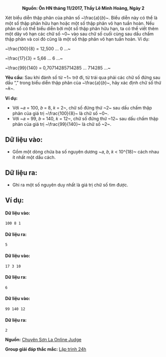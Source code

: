 **<center>Nguồn: Ôn HN tháng 11/2017, Thầy Lê Minh Hoàng, Ngày 2</center>**

Xét biểu diễn thập phân của phân số ~\frac{𝑎}{𝑏}~. Biểu diễn này có thể là một số thập phân hữu hạn hoặc một số thập phân vô hạn tuần hoàn. Nếu phân số có thể biểu diễn bởi một số thập phân hữu hạn, ta có thể viết thêm một dãy vô hạn các chữ số ~0~ vào sau chữ số cuối cùng sau dấu chấm thập phân và coi đó cũng là một số thập phân vô hạn tuần hoàn. Ví dụ:

~\frac{100}{8} = 12,500 … 0 …~

~\frac{17}{3} = 5,66 … 6 …~

~\frac{99}{140} = 0,70714285714285 … 714285 …~

**Yêu cầu:** Sau khi đánh số từ ~1~ trở đi, từ trái qua phải các chữ số đứng sau dấu “,” trong biểu diễn thập phân của ~\frac{𝑎}{𝑏}~, hãy xác định chữ số thứ ~𝑘~.

**Ví dụ:**
- Với ~𝑎 = 100, 𝑏 = 8, 𝑘 = 2~, chữ số đứng thứ ~2~ sau dấu chấm thập phân của giá trị ~\frac{100}{8}~ là chữ số ~0~.
- Với ~𝑎 = 99, 𝑏 = 140, 𝑘 = 12~, chữ số đứng thứ ~12~ sau dấu chấm thập phân của giá trị ~\frac{99}{140}~ là chữ số ~2~.

## Dữ liệu vào:
- Gồm một dòng chứa ba số nguyên dương ~𝑎, 𝑏, 𝑘 < 10^{18}~ cách nhau ít nhất một dấu cách.

## Dữ liệu ra:
- Ghi ra một số nguyên duy nhất là giá trị chữ số tìm được.

## Ví dụ:
#### Dữ liệu vào:
```
100 8 1
```

#### Dữ liệu ra:
```
5
```

#### Dữ liệu vào:
```
17 3 10
```

#### Dữ liệu ra:
```
6
```

#### Dữ liệu vào:
```
99 140 12
```

#### Dữ liệu ra:
```
2
```
**Nguồn:** [Chuyên Sơn La Online Judge](http://csloj.ddns.net/)

**Group giải đáp thắc mắc:** [Lập trình 24h](https://www.facebook.com/groups/1386904321519984)